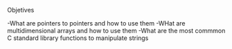 Objetives

-What are pointers to pointers and how to use them
-WHat are multidimensional arrays and how to use them
-What are the most commmon C standard library functions to manipulate strings

